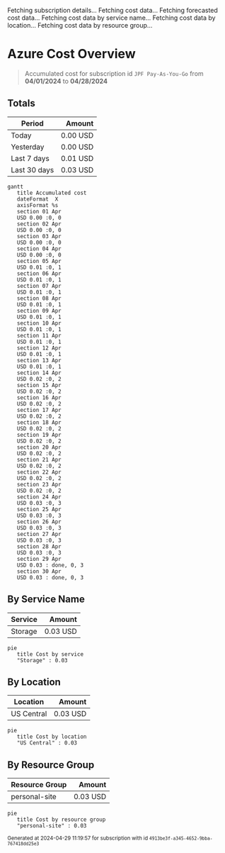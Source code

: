 Fetching subscription details...
Fetching cost data...
Fetching forecasted cost data...
Fetching cost data by service name...
Fetching cost data by location...
Fetching cost data by resource group...
# Azure Cost Overview

> Accumulated cost for subscription id `JPF Pay-As-You-Go` from **04/01/2024** to **04/28/2024**

## Totals

|Period|Amount|
|---|---:|
|Today|0.00 USD|
|Yesterday|0.00 USD|
|Last 7 days|0.01 USD|
|Last 30 days|0.03 USD|

```mermaid
gantt
   title Accumulated cost
   dateFormat  X
   axisFormat %s
   section 01 Apr
   USD 0.00 :0, 0
   section 02 Apr
   USD 0.00 :0, 0
   section 03 Apr
   USD 0.00 :0, 0
   section 04 Apr
   USD 0.00 :0, 0
   section 05 Apr
   USD 0.01 :0, 1
   section 06 Apr
   USD 0.01 :0, 1
   section 07 Apr
   USD 0.01 :0, 1
   section 08 Apr
   USD 0.01 :0, 1
   section 09 Apr
   USD 0.01 :0, 1
   section 10 Apr
   USD 0.01 :0, 1
   section 11 Apr
   USD 0.01 :0, 1
   section 12 Apr
   USD 0.01 :0, 1
   section 13 Apr
   USD 0.01 :0, 1
   section 14 Apr
   USD 0.02 :0, 2
   section 15 Apr
   USD 0.02 :0, 2
   section 16 Apr
   USD 0.02 :0, 2
   section 17 Apr
   USD 0.02 :0, 2
   section 18 Apr
   USD 0.02 :0, 2
   section 19 Apr
   USD 0.02 :0, 2
   section 20 Apr
   USD 0.02 :0, 2
   section 21 Apr
   USD 0.02 :0, 2
   section 22 Apr
   USD 0.02 :0, 2
   section 23 Apr
   USD 0.02 :0, 2
   section 24 Apr
   USD 0.03 :0, 3
   section 25 Apr
   USD 0.03 :0, 3
   section 26 Apr
   USD 0.03 :0, 3
   section 27 Apr
   USD 0.03 :0, 3
   section 28 Apr
   USD 0.03 :0, 3
   section 29 Apr
   USD 0.03 : done, 0, 3
   section 30 Apr
   USD 0.03 : done, 0, 3
```

## By Service Name

|Service|Amount|
|---|---:|
|Storage|0.03 USD|

```mermaid
pie
   title Cost by service
   "Storage" : 0.03
```

## By Location

|Location|Amount|
|---|---:|
|US Central|0.03 USD|

```mermaid
pie
   title Cost by location
   "US Central" : 0.03
```

## By Resource Group

|Resource Group|Amount|
|---|---:|
|personal-site|0.03 USD|

```mermaid
pie
   title Cost by resource group
   "personal-site" : 0.03
```

<sup>Generated at 2024-04-29 11:19:57 for subscription with id `4913be3f-a345-4652-9bba-767418dd25e3`</sup>
